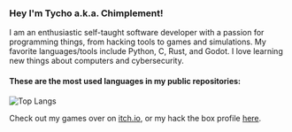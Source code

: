 ### Hey I'm Tycho a.k.a. Chimplement!

I am an enthusiastic self-taught software developer with a passion for programming things, from hacking tools to games and simulations. My favorite languages/tools include Python, C, Rust, and Godot. I love learning new things about computers and cybersecurity.

#### These are the most used languages in my public repositories:
![Top Langs](https://github-readme-stats.vercel.app/api/top-langs/?username=chimplement&layout=compact&theme=dracula&bg_color=00000000&border_color=00000000&hide_title=true&size_weight=0.5&count_weight=0.5)

Check out my games over on [itch.io](https://chimplement.itch.io/), or my hack the box profile [here](https://app.hackthebox.com/profile/1985152).
